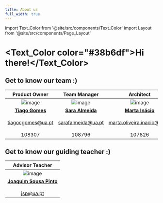 ```yaml
---
title: About us
full_width: true
---
```


import Text_Color from '@site/src/components/Text_Color'
import Layout from '@site/src/components/Page_Layout'

# <h1><Text_Color color="#38b6df">Hi there!</Text_Color></h1>

## Get to know our team :)

|Product Owner|Team Manager|Architect|DevOps Master|DBA/DevOps|
|:-:|:-:|:-:|:-:|:-:|
|![image](@site/static/img/tiago.png)|![image](@site/static/img/sara.png)|![image](@site/static/img/marta.png)|![image](@site/static/img/rafinha.png)|![image](@site/static/img/roberto.png)|
|**[Tiago Gomes](https://github.com/caridade1706)**<br></br>tiagocgomes@ua.pt<br></br>108307| **[Sara Almeida](https://github.com/SardinhaAlmeida)**<br></br>sarafalmeida@ua.pt<br></br> 108796|**[Marta Inácio](https://github.com/marta-inacio)**<br></br>marta.oliveira.inacio@ua.pt<br></br> 107826|**[Rafaela Abrunhosa](https://github.com/mariaabr)**<br></br>maria.abrunhosa@ua.pt<br></br>107658|**[Roberto Castro](https://github.com/RobertoCastro391)**<br></br>robertorcastro@ua.pt<br></br>107133|

## Get to know our guiding teacher :)
|Advisor Teacher|
|:-:|
|![image](@site/static/img/jsp.png)|
|**[Joaquim Sousa Pinto](https://www.ua.pt/pt/p/10312245)**<br></br>jsp@ua.pt|



